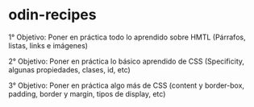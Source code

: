 # odin-recipes

1° Objetivo: Poner en práctica todo lo aprendido sobre HMTL (Párrafos, listas, links e imágenes)

2° Objetivo: Poner en práctica lo básico aprendido de CSS (Specificity, algunas propiedades, clases, id, etc)

3° Objetivo: Poner en práctica algo más de CSS (content y border-box, padding, border y margin, tipos de display, etc)